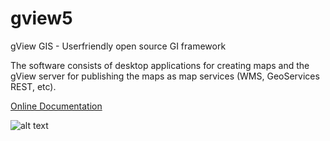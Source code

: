 # gview5

gView GIS - Userfriendly open source GI framework

The software consists of desktop applications for creating maps and the gView server for publishing the maps as map services (WMS, GeoServices REST, etc).


[Online Documentation](https://docs.gviewonline.com)

![alt text](https://raw.githubusercontent.com/jugstalt/gview5/master/content/img/gview5-carto1.png)
